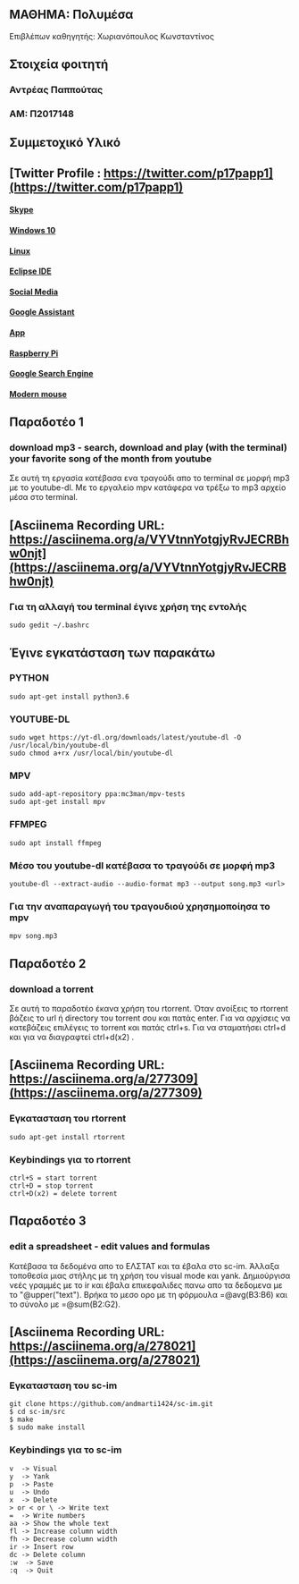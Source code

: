 ## ΜΑΘΗΜΑ: Πολυμέσα  
Επιβλέπων καθηγητής: Χωριανόπουλος Κωνσταντίνος 

## Στοιχεία φοιτητή  
### Αντρέας Παππούτας
### ΑΜ: Π2017148

## Συμμετοχικό Υλικό

## [Twitter Profile : https://twitter.com/p17papp1](https://twitter.com/p17papp1)

#### [Skype](https://twitter.com/p17papp1/status/1193272511997390852)
#### [Windows 10](https://twitter.com/p17papp1/status/1193269938565369857)
#### [Linux](https://twitter.com/p17papp1/status/1193270222679093248)
#### [Eclipse IDE](https://twitter.com/p17papp1/status/1193270675525554182)
#### [Social Media](https://twitter.com/p17papp1/status/1193270776532733953)
#### [Google Assistant](https://twitter.com/p17papp1/status/1193270898645708800)
#### [App](https://twitter.com/p17papp1/status/1193271203148029957)
#### [Raspberry Pi](https://twitter.com/p17papp1/status/1193271635106811905)
#### [Google Search Engine](https://twitter.com/p17papp1/status/1193271820763455488)
#### [Modern mouse](https://twitter.com/p17papp1/status/1193272109776228352)


## Παραδοτέο 1
### download mp3 - search, download and play (with the terminal) your favorite song of the month from youtube

Σε αυτή τη εργασία κατέβασα ενα τραγούδι απο το terminal σε μορφή mp3 με το youtube-dl. Με το εργαλείο mpv κατάφερα να 
τρέξω το mp3 αρχείο μέσα στο terminal.

## [Asciinema Recording URL: https://asciinema.org/a/VYVtnnYotgjyRvJECRBhw0njt](https://asciinema.org/a/VYVtnnYotgjyRvJECRBhw0njt)

### Για τη αλλαγή του terminal έγινε χρήση της εντολής

```
sudo gedit ~/.bashrc
```
## Έγινε εγκατάσταση των παρακάτω

### PYTHON

```
sudo apt-get install python3.6
```

### YOUTUBE-DL

```
sudo wget https://yt-dl.org/downloads/latest/youtube-dl -O /usr/local/bin/youtube-dl
sudo chmod a+rx /usr/local/bin/youtube-dl
```


### MPV

```
sudo add-apt-repository ppa:mc3man/mpv-tests
sudo apt-get install mpv
```

### FFMPEG

```
sudo apt install ffmpeg
```

### Μέσο του youtube-dl κατέβασα το τραγούδι σε μορφή mp3

```
youtube-dl --extract-audio --audio-format mp3 --output song.mp3 <url>
```

### Για την αναπαραγωγή του τραγουδιού χρησημοποίησα το mpv

```
mpv song.mp3
```





## Παραδοτέο 2
### download a torrent

Σε αυτή το παραδοτέο έκανα χρήση του rtorrent. Όταν ανοίξεις το rtorrent βάζεις το url ή directory του torrent σου και πατάς enter. Για να αρχίσεις να κατεβάζεις επιλέγεις το torrent και πατάς ctrl+s. Για να σταματήσει ctrl+d και για να διαγραφτεί ctrl+d(x2) .

## [Asciinema Recording URL: https://asciinema.org/a/277309](https://asciinema.org/a/277309)

### Εγκατασταση του rtorrent

```
sudo apt-get install rtorrent
```


### Keybindings για το rtorrent
```
ctrl+S = start torrent
ctrl+D = stop torrent
ctrl+D(x2) = delete torrent
```

## Παραδοτέο 3
### edit a spreadsheet - edit values and formulas

Κατέβασα τα δεδομένα απο το ΕΛΣΤΑΤ και τα έβαλα στο sc-im. Άλλαξα τοποθεσία μιας στήλης με τη χρήση του visual mode και yank. Δημιούργισα νεές γραμμές με το ir και έβαλα επικεφαλιδες πανω απο τα δεδομενα με το \"@upper("text"). Βρήκα το μεσο ορο με τη φόρμουλα =@avg(B3:B6) και το σύνολο με =@sum(B2:G2).

## [Asciinema Recording URL: https://asciinema.org/a/278021](https://asciinema.org/a/278021)

### Εγκατασταση του sc-im

```
git clone https://github.com/andmarti1424/sc-im.git
$ cd sc-im/src
$ make
$ sudo make install
```


### Keybindings για το sc-im
```
v  -> Visual
y  -> Yank
p  -> Paste
u  -> Undo
x  -> Delete
> or < or \ -> Write text
=  -> Write numbers
aa -> Show the whole text
fl -> Increase column width
fh -> Decrease column width
ir -> Insert row
dc -> Delete column
:w  -> Save
:q  -> Quit

```

